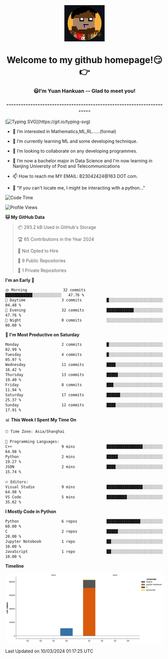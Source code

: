 <div align=center>
  <img width=128 src="image/figure.png">
</div>
<h1 align="center">Welcome to my github homepage!😏👉</h1>
<h3 align="center" >😃I’m Yuan Hankuan -- Glad to meet you!</h3>
<h3 align="center" >----------------------------------------------------------------------</h3>

  [![Typing SVG](https://readme-typing-svg.herokuapp.com?font=Fira+Code&pause=1000&random=false&width=450&lines=Here's+my+personal+infomation:)](https://git.io/typing-svg)

- 👀 I’m interested in Mathematics,ML,RL......(formal)
  
- 🌱 I’m currently learning ML and some developing technique.
  
- 💞️ I’m looking to collaborate on any developing programmes.
  
- 🍉 I’m now a bachelor major in Data Science and I'm now learning in Nanjing University of Post and Telecommunications
  
- 📫 How to reach me MY EMAIL: B23042424@163 DOT com.

- 🐍 "If you can't locate me, I might be interacting with a python..."

<!--START_SECTION:waka-->
![Code Time](http://img.shields.io/badge/Code%20Time-51%20mins-blue)

![Profile Views](http://img.shields.io/badge/Profile%20Views-225-blue)

**🐱 My GitHub Data** 

> 📦 293.2 kB Used in GitHub's Storage 
 > 
> 🏆 65 Contributions in the Year 2024
 > 
> 🚫 Not Opted to Hire
 > 
> 📜 9 Public Repositories 
 > 
> 🔑 1 Private Repositories 
 > 
**I'm an Early 🐤** 

```text
🌞 Morning                32 commits          ████████████░░░░░░░░░░░░░   47.76 % 
🌆 Daytime                3 commits           █░░░░░░░░░░░░░░░░░░░░░░░░   04.48 % 
🌃 Evening                32 commits          ████████████░░░░░░░░░░░░░   47.76 % 
🌙 Night                  0 commits           ░░░░░░░░░░░░░░░░░░░░░░░░░   00.00 % 
```
📅 **I'm Most Productive on Saturday** 

```text
Monday                   2 commits           █░░░░░░░░░░░░░░░░░░░░░░░░   02.99 % 
Tuesday                  4 commits           █░░░░░░░░░░░░░░░░░░░░░░░░   05.97 % 
Wednesday                11 commits          ████░░░░░░░░░░░░░░░░░░░░░   16.42 % 
Thursday                 13 commits          █████░░░░░░░░░░░░░░░░░░░░   19.40 % 
Friday                   8 commits           ███░░░░░░░░░░░░░░░░░░░░░░   11.94 % 
Saturday                 17 commits          ██████░░░░░░░░░░░░░░░░░░░   25.37 % 
Sunday                   12 commits          ████░░░░░░░░░░░░░░░░░░░░░   17.91 % 
```


📊 **This Week I Spent My Time On** 

```text
🕑︎ Time Zone: Asia/Shanghai

💬 Programming Languages: 
C++                      9 mins              ████████████████░░░░░░░░░   64.98 % 
Python                   2 mins              █████░░░░░░░░░░░░░░░░░░░░   19.27 % 
JSON                     2 mins              ████░░░░░░░░░░░░░░░░░░░░░   15.74 % 

🔥 Editors: 
Visual Studio            9 mins              ████████████████░░░░░░░░░   64.98 % 
VS Code                  5 mins              █████████░░░░░░░░░░░░░░░░   35.02 % 
```

**I Mostly Code in Python** 

```text
Python                   6 repos             ███████████████░░░░░░░░░░   60.00 % 
C                        2 repos             █████░░░░░░░░░░░░░░░░░░░░   20.00 % 
Jupyter Notebook         1 repo              ██░░░░░░░░░░░░░░░░░░░░░░░   10.00 % 
JavaScript               1 repo              ██░░░░░░░░░░░░░░░░░░░░░░░   10.00 % 
```



**Timeline**

![Lines of Code chart](https://raw.githubusercontent.com/WilbertYuan/WilbertYuan/main/assets/bar_graph.png)


 Last Updated on 10/03/2024 01:17:25 UTC
<!--END_SECTION:waka-->

<!---
WilbertYuan/WilbertYuan is a ✨ special ✨ repository because its `README.md` (this file) appears on your GitHub profile.
You can click the Preview link to take a look at your changes.
--->
